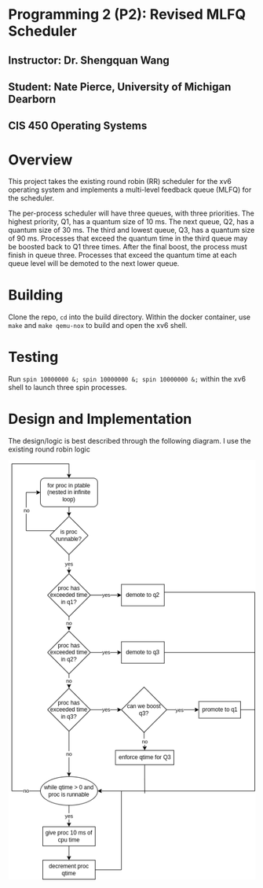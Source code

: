 # Programming 2 (P2): Revised MLFQ Scheduler
## Instructor: Dr. Shengquan Wang
## Student: Nate Pierce, University of Michigan Dearborn
## CIS 450 Operating Systems

# Overview
This project takes the existing round robin (RR) scheduler for the xv6 operating system and implements a multi-level feedback queue (MLFQ) for the scheduler.

The per-process scheduler will have three queues, with three priorities. The highest priority, Q1, has a quantum size of 10 ms. The next queue, Q2, has a quantum size of 30 ms. The third and lowest queue, Q3, has a quantum size of 90 ms. Processes that exceed the quantum time in the third queue may be boosted back to Q1 three times. After the final boost, the process must finish in queue three. Processes that exceed the quantum time at each queue level will be demoted to the next lower queue.

# Building
Clone the repo, `cd` into the build directory. Within the docker container, use `make` and `make qemu-nox` to build and open the xv6 shell.

# Testing
Run `spin 10000000 &; spin 10000000 &; spin 10000000 &;` within the xv6 shell to launch three spin processes.

# Design and Implementation

The design/logic is best described through the following diagram. I use the existing round robin logic 

![diagram](img/P2_CIS450.drawio.png)